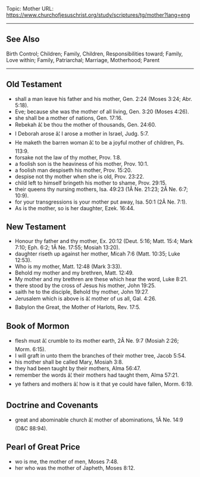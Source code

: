 Topic: Mother
URL: https://www.churchofjesuschrist.org/study/scriptures/tg/mother?lang=eng

---

## See Also

Birth Control; Children; Family, Children, Responsibilities toward; Family, Love within; Family, Patriarchal; Marriage, Motherhood; Parent

---

## Old Testament

- shall a man leave his father and his mother, Gen. 2:24 (Moses 3:24; Abr. 5:18).
- Eve; because she was the mother of all living, Gen. 3:20 (Moses 4:26).
- she shall be a mother of nations, Gen. 17:16.
- Rebekah â¦ be thou the mother of thousands, Gen. 24:60.
- I Deborah arose â¦ I arose a mother in Israel, Judg. 5:7.
- He maketh the barren woman â¦ to be a joyful mother of children, Ps. 113:9.
- forsake not the law of thy mother, Prov. 1:8.
- a foolish son is the heaviness of his mother, Prov. 10:1.
- a foolish man despiseth his mother, Prov. 15:20.
- despise not thy mother when she is old, Prov. 23:22.
- child left to himself bringeth his mother to shame, Prov. 29:15.
- their queens thy nursing mothers, Isa. 49:23 (1Â Ne. 21:23; 2Â Ne. 6:7; 10:9).
- for your transgressions is your mother put away, Isa. 50:1 (2Â Ne. 7:1).
- As is the mother, so is her daughter, Ezek. 16:44.

## New Testament

- Honour thy father and thy mother, Ex. 20:12 (Deut. 5:16; Matt. 15:4; Mark 7:10; Eph. 6:2; 1Â Ne. 17:55; Mosiah 13:20).
- daughter riseth up against her mother, Micah 7:6 (Matt. 10:35; Luke 12:53).
- Who is my mother, Matt. 12:48 (Mark 3:33).
- Behold my mother and my brethren, Matt. 12:49.
- My mother and my brethren are these which hear the word, Luke 8:21.
- there stood by the cross of Jesus his mother, John 19:25.
- saith he to the disciple, Behold thy mother, John 19:27.
- Jerusalem which is above is â¦ mother of us all, Gal. 4:26.
- Babylon the Great, the Mother of Harlots, Rev. 17:5.

## Book of Mormon

- flesh must â¦ crumble to its mother earth, 2Â Ne. 9:7 (Mosiah 2:26; Morm. 6:15).
- I will graft in unto them the branches of their mother tree, Jacob 5:54.
- his mother shall be called Mary, Mosiah 3:8.
- they had been taught by their mothers, Alma 56:47.
- remember the words â¦ their mothers had taught them, Alma 57:21.
- ye fathers and mothers â¦ how is it that ye could have fallen, Morm. 6:19.

## Doctrine and Covenants

- great and abominable church â¦ mother of abominations, 1Â Ne. 14:9 (D&C 88:94).

## Pearl of Great Price

- wo is me, the mother of men, Moses 7:48.
- her who was the mother of Japheth, Moses 8:12.

